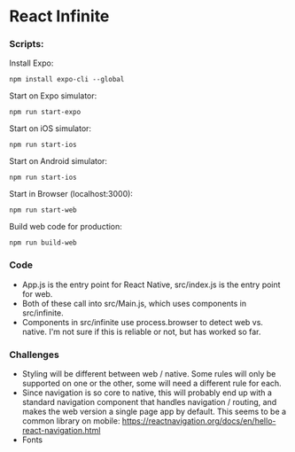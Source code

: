 # React Infinite

### Scripts:
Install Expo:
```
npm install expo-cli --global
```
Start on Expo simulator:
```
npm run start-expo
```
Start on iOS simulator:
```
npm run start-ios
```
Start on Android simulator:
```
npm run start-ios
```
Start in Browser (localhost:3000):
```
npm run start-web
```

Build web code for production:
```
npm run build-web
```


### Code

- App.js is the entry point for React Native, src/index.js is the entry point for web.
- Both of these call into src/Main.js, which uses components in src/infinite.
- Components in src/infinite use process.browser to detect web vs. native. I'm not sure if this is reliable or not, but has worked so far.


### Challenges

- Styling will be different between web / native. Some rules will only be supported on one or the other, some will need a different rule for each.
- Since navigation is so core to native, this will probably end up with a standard navigation component that handles navigation / routing, and makes the web version a single page app by default. This seems to be a common library on mobile: https://reactnavigation.org/docs/en/hello-react-navigation.html
- Fonts
